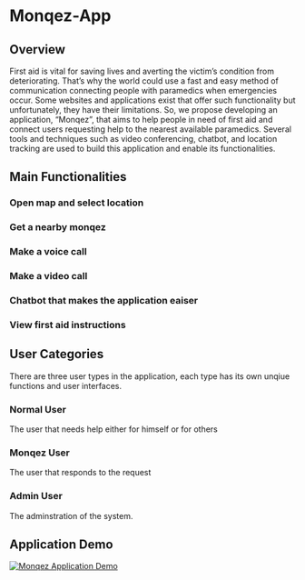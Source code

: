 # Monqez-App
## Overview
First aid is vital for saving lives and averting the victim’s condition from deteriorating. That’s why the world could use a fast and easy method of communication connecting people with paramedics when emergencies occur. Some websites and applications exist that offer such functionality but unfortunately, they have their limitations. So, we propose developing an application, “Monqez”, that aims to help people in need of first aid and connect users requesting help to the nearest available paramedics. Several tools and techniques such as video conferencing, chatbot, and location tracking are used to build this application and enable its functionalities.

## Main Functionalities
### Open map and select location
### Get a nearby monqez
### Make a voice call
### Make a video call
### Chatbot that makes the application eaiser
### View first aid instructions

## User Categories
There are three user types in the application, each type has its own unqiue functions and user interfaces.
### Normal User
The user that needs help either for himself or for others
### Monqez User
The user that responds to the request
### Admin User
The adminstration of the system.

## Application Demo
[![Monqez Application Demo](https://img.youtube.com/vi/2kFtEmrILPU/0.jpg)](https://youtu.be/2kFtEmrILPU "Monqez Application Demo")
